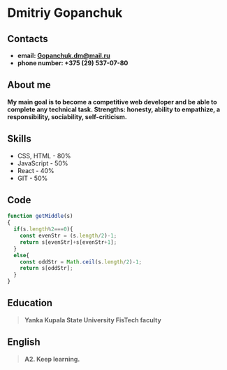 # Dmitriy Gopanchuk
## Contacts
- **email: Gopanchuk.dm@mail.ru**
- **phone number: +375 (29) 537-07-80**
## About me
**My main goal is to become a competitive web developer and be able
to complete any technical task. Strengths: honesty, ability to empathize, 
a responsibility, sociability, self-criticism.**
## Skills
- CSS, HTML - 80%
- JavaScript - 50%
- React - 40%
- GIT - 50%
## Code
```javascript
function getMiddle(s)
{
  if(s.length%2===0){
    const evenStr = (s.length/2)-1;
    return s[evenStr]+s[evenStr+1];
  }
  else{
    const oddStr = Math.ceil(s.length/2)-1;
    return s[oddStr];
  }
}
```
## Education
> **Yanka Kupala State University FisTech faculty**
## English
> **A2. Keep learning.**  

